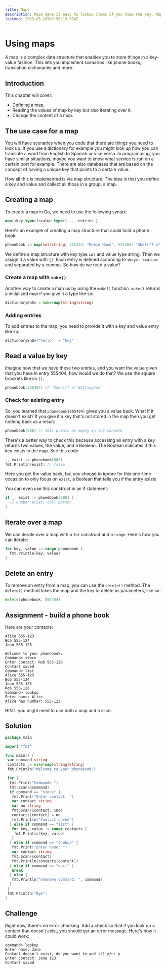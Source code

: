 ```yaml
---
title: Maps
description: Maps make it easy to lookup items if you know the key. Maps have the notion of keys and values.
lastmod: 2023-05-26T02:58:15.374Z
---
```


# Using maps

A map is a complex data structure that enables you to store things in a key-value fashion. This lets you implement scenarios like phone books, translation dictionaries and more.

## Introduction

This chapter will cover:

- Defining a map.
- Reading the values of map by key but also iterating over it.
- Change the content of a map.

## The use case for a map

You will have scenarios when you code that there are things you need to look up. If you use a dictionary for example you might look up how you can translate a word from English to Spanish or vice versa. In programming, you have similar situations, maybe you want to know what service is run on a certain port for example. There are also databases that are based on the concept of having a unique key that points to a certain value.

How all this is implemented is via map structure. The idea is that you define a key and value and collect all those in a group, a map.

## Creating a map

To create a map in Go, we need to use the following syntax:

```go
map[<key type>]<value type>{ ... entries }
```

Here's an example of creating a map structure that could hold a phone book:

```go
phonebook := map[int]string{ 555123: "Robin Hood", 555404: "Sheriff of Nottingham"}
```

We define a map structure with key type `int` and value type string. Then we assign it a value with `{}`. Each entry is defined according to `<key>: <value>` and separated by a comma. So how do we read a value?

### Create a map with `make()`

Another way to create a map us by using the `make()` function. `make()` returns a initialized map if you give it a type like so:

```go
dictionaryEnSv = make(map[string]string)
```

### Adding entries

To add entries to the map, you need to provide it with a key and value entry like so:

```go
dictionaryEnSv["hello"] = "hej"
```

## Read a value by key

Imagine now that we have these two entries, and you want the value given that you have in entry 555404, how would we do that? We use the square brackets like so `[]`:

```go
phonebook[555404] // "Sheriff of Nottingham"
```

### Check for existing entry

So, you learned that `phonebook[555404]` gives you a value back. What if it doesn't exist? If you give it a key that's not stored in the map then you get nothing back as a result:

```go
phonebook[888] // this prints as empty in the console
```

There's a better way to check this because accessing an entry with a key returns two values, the value, and a Boolean. The Boolean indicates if this key exists in the map. See this code:

```go
_, exist := phonebook[888]
fmt.Println(exist) // false
```

Here you get the value back, but you choose to ignore for this one-time occasion to only focus on `exist`, a Boolean that tells you if the entry exists.

You can even use this construct in an if statement:

```go
if _, exist := phonebook[888] {
  // number exist, call person
}
```

## Iterate over a map

We can iterate over a map with a `for` construct and a `range`. Here's how you can iterate:

```go
for key, value := range phonebook {
  fmt.Println(key, value)
}
```

## Delete an entry

To remove an entry from a map, you can use the `delete()` method. The `delete()` method takes the map and the key to delete as parameters, like so:

```go
delete(phonebook, 555404)
```

## Assignment - build a phone book

Here are your contacts:

```output
Alice 555-123
Bob 555-124
Jean 555-125
```

```console
Welcome to your phonebook.
Command> store
Enter contact: Rob 555-126
Contact saved
Command> list
Alice 555-123
Bob 555-124
Jean 555-125
Rob 555-126
Command> lookup
Enter name: Alice
Alice has number: 555-123
```

HINT: you might need to use both a map and a slice.

## Solution

```go
package main

import "fmt"

func main() {
 var command string
 contacts := make(map[string]string)
 fmt.Println("Welcome to your phonebook")

 for {
  fmt.Print("Command> ")
  fmt.Scan(&command)
  if command == "store" {
   fmt.Print("Enter contact: ")
   var contact string
   var no string
   fmt.Scan(&contact, &no)
   contacts[contact] = no
   fmt.Println("Contact saved")
  } else if command == "list" {
   for key, value := range contacts {
    fmt.Println(key, value)
   }
  } else if command == "lookup" {
   fmt.Print("Enter name: ")
   var contact string
   fmt.Scan(&contact)
   fmt.Println(contacts[contact])
  } else if command == "quit" {
   break
  } else {
   fmt.Println("Unknown command: ", command)
  }
 }
 fmt.Println("Bye")
}

```

## Challenge

Right now, there's no error checking. Add a check so that if you look up a contact that doesn't exist, you should get an error message. Here's how it could work:

```console
command> lookup
Enter name: Jane
Contact doesn't exist, do you want to add it? y/n: y
Enter contact: Jane 123
Contact saved
```
